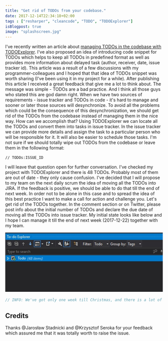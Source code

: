 ```yaml
---
title: "Get rid of TODOs from your codebase."
date: 2017-12-14T22:34:18+02:00
tags : ["resharper", "cleancode", "TODO", "TODOExplorer"]
isBlogpost: true
image: "splashscreen.jpg"
---
```

I've recently written an article about [managing TODOs in the codebase with TODOExplorer](/post/how-to-manage-todo-in-codebase/). I've also proposed an idea of introducing code snippet for TODOs which helps to keep all TODOs in predefined format as well as provides more information about delayed task (author, receiver, date, issue tracker id). This article was a result of a few discussions with my programmer-colleagues and I hoped that that idea of TODOs snippet was worth sharing (I've been using it in my project for a while). After publishing this article I received a great feedback that give me a lot to think about. The message was simple - TODOs are a bad practice. And I think all those guys who stated this are god damn right. When we have two sources of requirements - issue tracker and TODOs in code - it's hard to manage and sooner or later those sources will desynchronize. To avoid all the problems which could be the consequence of this desynchronization, we should get rid of the TODOs from the codebase instead of managing them in the nice way. How can we accomplish that? Using TODOExplorer we can locate all the TODOs and convert them into tasks in issue tracker. In the issue tracker we can provide more details and assign the task to a particular person who will be responsible for it. It will also be easier to schedule those tasks. I'm not sure if we should totally wipe out TODOs from the codebase or leave them in the following format:
```plaintext
// TODOs:ISSUE_ID
```
I will leave that question open for further conversation.
I've checked my project with TODOExplorer and there is 48 TODOs. Probably most of them are out of date - they only cause confusion. I've decided that I will propose to my team on the next daily scrum the idea of moving all the TODOs into JIRA. If the feedback is positive, we should be able to do that till the end of next week. In order not to be alone in this case and to spread the idea of this best practice I want to make a call for action and challenge you. Let's get rid of the TODOs together. In the comment section or on Twitter, please post info about the initial number of TODOs and declare the due date of moving all the TODOs into issue tracker. My initial state looks like below and I hope I can manage it till the end of next week (2017-12-22) together with my team.

![my TODOs](mytodo.jpg)

```csharp
// INFO: We've got only one week till Christmas, and there is a lot of advent calendar challenges in the internet. You can treat this idea of getting rid of TODOs as your advent assignment. Let's celebrate Christmas with clean code in the repository ;)
```

## Credits
Thanks @Jarosław Stadnicki and @Krzysztof Seroka for your feedback which assured me that it was totally worth to raise the issue.

